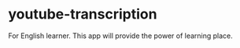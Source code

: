 youtube-transcription
=====================

For English learner. This app will provide the power of learning place.
